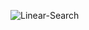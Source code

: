 ![Linear-Search](https://user-images.githubusercontent.com/67545874/110747661-e2e80c00-8268-11eb-89b4-24970cd1ef26.png)

